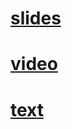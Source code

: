 
# [slides](https://mmaaaaaaaails.github.io/react.presentation/)
# [video](https://www.youtube.com/watch?v=8yCOoEnbuuY&feature=youtu.be&ab_channel=%D0%92%D0%B0%D0%B4%D0%B8%D0%BC%D0%94%D1%83%D0%B4%D0%BA%D0%BE)
# [text](https://docs.google.com/document/d/1rt5yLyhPt-CqpEIt_1Z1VKLz3ZhwZh9rz98lcdiHD_k/edit)
